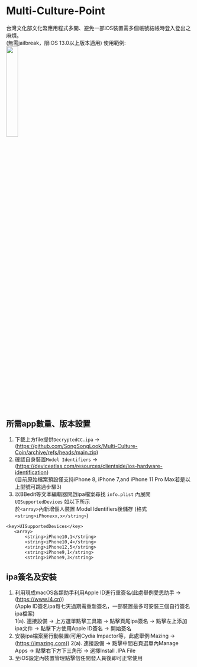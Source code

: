 # Multi-Culture-Point
台灣文化部文化幣應用程式多開、避免一部iOS裝置需多個帳號結帳時登入登出之麻煩。   
(無需jailbreak，限iOS 13.0以上版本適用)
使用範例:   
<img src="https://imageconvert.org/uploads/IMG_65401688222238.jpg" width="25%">
## 所需app數量、版本設置  
1. 下載上方file提供```DecryptedCC.ipa``` -> (https://github.com/SongSongLook/Multi-Culture-Coin/archive/refs/heads/main.zip)
2. 確認自身裝置```Model Identifiers``` -> (https://deviceatlas.com/resources/clientside/ios-hardware-identification)   
(目前原始檔案預設僅支持iPhone 8, iPhone 7,and iPhone 11 Pro Max若是以上型號可跳過步驟3)
3. 以BBedit等文本編輯器開啟ipa檔案尋找 ```info.plist``` 內展開 ```UISupportedDevices``` 如以下所示   
 於```<array>```內新增個人裝置 Model Identifiers後儲存 (格式```<string>iPhonexx,x</string>```)  
 ```
<key>UISupportedDevices</key>
	<array>
		<string>iPhone10,1</string>
		<string>iPhone10,4</string>
		<string>iPhone12,5</string>
		<string>iPhone9,1</string>
		<string>iPhone9,3</string>
```

##  ipa簽名及安裝   
1. 利用現成macOS各類助手利用Apple ID進行重簽名(此處舉例愛思助手 -> (https://www.i4.cn))    
   (Apple ID簽名ipa每七天過期需重新簽名，一部裝置最多可安裝三個自行簽名ipa檔案)   
   1(a). 連接設備 -> 上方選單點擊工具箱 -> 點擊頁尾ipa簽名 -> 點擊左上添加ipa文件 -> 點擊下方使用Apple ID簽名 -> 開始簽名
2. 安裝ipa檔案至行動裝置(可用Cydia Impactor等，此處舉例iMazing -> (https://imazing.com))
   2(a). 連接設備 -> 點擊中間右頁選單內Manage Apps -> 點擊右下方下三角形 -> 選擇Install .IPA File
3. 至iOS設定內裝置管理點擊信任開發人員後即可正常使用  

